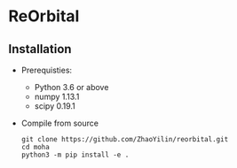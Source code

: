 ReOrbital
==================================

Installation
------------

* Prerequisties:

  - Python 3.6 or above
  - numpy 1.13.1 
  - scipy 0.19.1  

* Compile from source

      git clone https://github.com/ZhaoYilin/reorbital.git
      cd moha
      python3 -m pip install -e .
